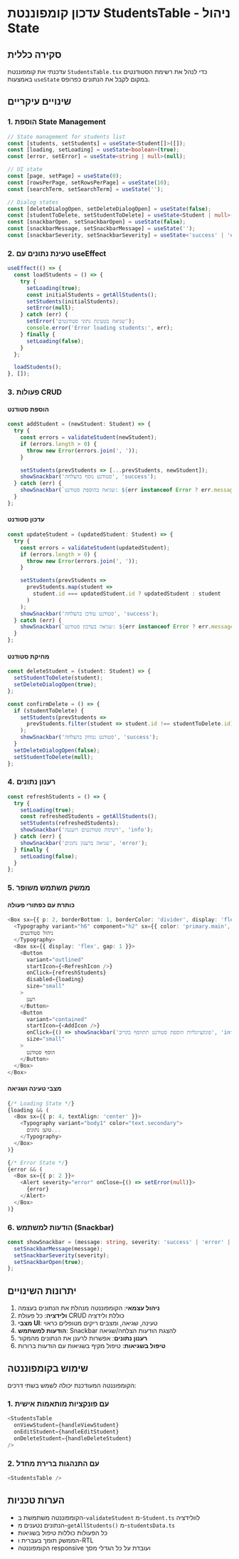 # עדכון קומפוננטת StudentsTable - ניהול State

## סקירה כללית

עדכנתי את קומפוננטת `StudentsTable.tsx` כדי לנהל את רשימת הסטודנטים באמצעות `useState` במקום לקבל את הנתונים כפרופס.

## שינויים עיקריים

### 1. הוספת State Management

```typescript
// State management for students list
const [students, setStudents] = useState<Student[]>([]);
const [loading, setLoading] = useState<boolean>(true);
const [error, setError] = useState<string | null>(null);

// UI state
const [page, setPage] = useState(0);
const [rowsPerPage, setRowsPerPage] = useState(10);
const [searchTerm, setSearchTerm] = useState('');

// Dialog states
const [deleteDialogOpen, setDeleteDialogOpen] = useState(false);
const [studentToDelete, setStudentToDelete] = useState<Student | null>(null);
const [snackbarOpen, setSnackbarOpen] = useState(false);
const [snackbarMessage, setSnackbarMessage] = useState('');
const [snackbarSeverity, setSnackbarSeverity] = useState<'success' | 'error' | 'info'>('info');
```

### 2. טעינת נתונים עם useEffect

```typescript
useEffect(() => {
  const loadStudents = () => {
    try {
      setLoading(true);
      const initialStudents = getAllStudents();
      setStudents(initialStudents);
      setError(null);
    } catch (err) {
      setError('שגיאה בטעינת נתוני סטודנטים');
      console.error('Error loading students:', err);
    } finally {
      setLoading(false);
    }
  };

  loadStudents();
}, []);
```

### 3. פעולות CRUD

#### הוספת סטודנט
```typescript
const addStudent = (newStudent: Student) => {
  try {
    const errors = validateStudent(newStudent);
    if (errors.length > 0) {
      throw new Error(errors.join(', '));
    }

    setStudents(prevStudents => [...prevStudents, newStudent]);
    showSnackbar('סטודנט נוסף בהצלחה', 'success');
  } catch (err) {
    showSnackbar(`שגיאה בהוספת סטודנט: ${err instanceof Error ? err.message : 'שגיאה לא ידועה'}`, 'error');
  }
};
```

#### עדכון סטודנט
```typescript
const updateStudent = (updatedStudent: Student) => {
  try {
    const errors = validateStudent(updatedStudent);
    if (errors.length > 0) {
      throw new Error(errors.join(', '));
    }

    setStudents(prevStudents => 
      prevStudents.map(student => 
        student.id === updatedStudent.id ? updatedStudent : student
      )
    );
    showSnackbar('סטודנט עודכן בהצלחה', 'success');
  } catch (err) {
    showSnackbar(`שגיאה בעדכון סטודנט: ${err instanceof Error ? err.message : 'שגיאה לא ידועה'}`, 'error');
  }
};
```

#### מחיקת סטודנט
```typescript
const deleteStudent = (student: Student) => {
  setStudentToDelete(student);
  setDeleteDialogOpen(true);
};

const confirmDelete = () => {
  if (studentToDelete) {
    setStudents(prevStudents => 
      prevStudents.filter(student => student.id !== studentToDelete.id)
    );
    showSnackbar('סטודנט נמחק בהצלחה', 'success');
  }
  setDeleteDialogOpen(false);
  setStudentToDelete(null);
};
```

### 4. רענון נתונים

```typescript
const refreshStudents = () => {
  try {
    setLoading(true);
    const refreshedStudents = getAllStudents();
    setStudents(refreshedStudents);
    showSnackbar('רשימת סטודנטים רועננה', 'info');
  } catch (err) {
    showSnackbar('שגיאה ברענון נתונים', 'error');
  } finally {
    setLoading(false);
  }
};
```

### 5. ממשק משתמש משופר

#### כותרת עם כפתורי פעולה
```typescript
<Box sx={{ p: 2, borderBottom: 1, borderColor: 'divider', display: 'flex', justifyContent: 'space-between', alignItems: 'center' }}>
  <Typography variant="h6" component="h2" sx={{ color: 'primary.main', fontWeight: 'bold' }}>
    ניהול סטודנטים
  </Typography>
  <Box sx={{ display: 'flex', gap: 1 }}>
    <Button
      variant="outlined"
      startIcon={<RefreshIcon />}
      onClick={refreshStudents}
      disabled={loading}
      size="small"
    >
      רענן
    </Button>
    <Button
      variant="contained"
      startIcon={<AddIcon />}
      onClick={() => showSnackbar('פונקציונליות הוספת סטודנט תתווסף בקרוב', 'info')}
      size="small"
    >
      הוסף סטודנט
    </Button>
  </Box>
</Box>
```

#### מצבי טעינה ושגיאה
```typescript
{/* Loading State */}
{loading && (
  <Box sx={{ p: 4, textAlign: 'center' }}>
    <Typography variant="body1" color="text.secondary">
      טוען נתונים...
    </Typography>
  </Box>
)}

{/* Error State */}
{error && (
  <Box sx={{ p: 2 }}>
    <Alert severity="error" onClose={() => setError(null)}>
      {error}
    </Alert>
  </Box>
)}
```

### 6. הודעות למשתמש (Snackbar)

```typescript
const showSnackbar = (message: string, severity: 'success' | 'error' | 'info') => {
  setSnackbarMessage(message);
  setSnackbarSeverity(severity);
  setSnackbarOpen(true);
};
```

## יתרונות השינויים

1. **ניהול עצמאי**: הקומפוננטה מנהלת את הנתונים בעצמה
2. **ולידציה**: כל פעולת CRUD כוללת ולידציה
3. **מצבי UI**: טעינה, שגיאה, ומצבים ריקים מטופלים כראוי
4. **הודעות למשתמש**: Snackbar להצגת הודעות הצלחה/שגיאה
5. **רענון נתונים**: אפשרות לרענן את הנתונים מהמקור
6. **טיפול בשגיאות**: טיפול מקיף בשגיאות עם הודעות ברורות

## שימוש בקומפוננטה

הקומפוננטה המעודכנת יכולה לשמש בשתי דרכים:

### 1. עם פונקציות מותאמות אישית
```typescript
<StudentsTable
  onViewStudent={handleViewStudent}
  onEditStudent={handleEditStudent}
  onDeleteStudent={handleDeleteStudent}
/>
```

### 2. עם התנהגות ברירת מחדל
```typescript
<StudentsTable />
```

## הערות טכניות

- הקומפוננטה משתמשת ב-`validateStudent` מ-`Student.ts` לוולידציה
- הנתונים נטענים מ-`getAllStudents()` מ-`studentsData.ts`
- כל הפעולות כוללות טיפול בשגיאות
- הממשק תומך בעברית ו-RTL
- הקומפוננטה responsive ועובדת על כל הגדלי מסך
